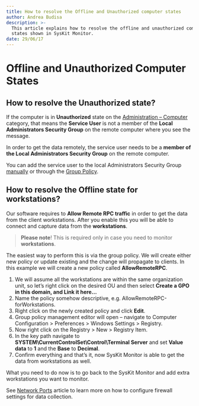 ```yaml
---
title: How to resolve the Offline and Unauthorized computer states
author: Andrea Budisa
description: >-
  This article explains how to resolve the offline and unauthorized computer
  states shown in SysKit Monitor.
date: 29/06/17
---
```


# Offline and Unauthorized Computer States

## How to resolve the Unauthorized state?

If the computer is in **Unauthorized** state on the [Administration – Computer](offline-and-unauthorized-computer-states.md#internal/get-to-know-syskit-monitor/administration/servers-and-groups) category, that means the **Service User** is not a member of the **Local Administrators Security Group** on the remote computer where you see the message.

In order to get the data remotely, the service user needs to be a **member of the Local Administrators Security Group** on the remote computer.

You can add the service user to the local Administrators Security Group [manually](offline-and-unauthorized-computer-states.md#internal/how-to/service-accounts/add-service-user-manually) or through the [Group Policy](offline-and-unauthorized-computer-states.md#internal/how-to/service-accounts/add-service-user-group-policy).

## How to resolve the Offline state for workstations?

Our software requires to **Allow Remote RPC traffic** in order to get the data from the client workstations. After you enable this you will be able to connect and capture data from the **workstations**.

> **Please note**! This is required only in case you need to monitor **workstations**.

The easiest way to perform this is via the group policy. We will create either new policy or update existing and the change will propagate to clients. In this example we will create a new policy called **AllowRemoteRPC**.

1. We will assume all the workstations are within the same organization unit, so let’s right click on the desired OU and then select **Create a GPO in this domain, and Link it here…**
2. Name the policy somehow descriptive, e.g. AllowRemoteRPC-forWorkstations.
3. Right click on the newly created policy and click **Edit**.
4. Group policy management editor will open – navigate to Computer Configuration &gt; Preferences &gt; Windows Settings &gt; Registry.
5. Now right click on the Registry &gt; New &gt; Registry Item.
6. In the key path navigate to **SYSTEM\CurrentControlSet\Control\Terminal Server** and set **Value data** to **1** and the **Base** to **Decimal**.
7. Confirm everything and that’s it, now SysKit Monitor is able to get the data from workstations as well.

What you need to do now is to go back to the SysKit Monitor and add extra workstations you want to monitor.

See [Network Ports](offline-and-unauthorized-computer-states.md#internal/troubleshooting/network-ports) article to learn more on how to configure firewall settings for data collection.

